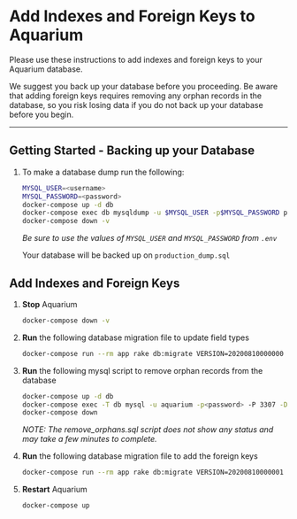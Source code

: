 # Add Indexes and Foreign Keys to Aquarium

Please use these instructions to add indexes and foreign keys to your Aquarium database.

We suggest you back up your database before you proceeding. Be aware that adding foreign keys requires removing any orphan records in the database, so you risk losing data if you do not back up your database before you begin.

---

## Getting Started - Backing up your Database

1. To make a database dump run the following:

   ```bash
   MYSQL_USER=<username>
   MYSQL_PASSWORD=<password>
   docker-compose up -d db
   docker-compose exec db mysqldump -u $MYSQL_USER -p$MYSQL_PASSWORD production > production_dump.sql
   docker-compose down -v
   ```

   _Be sure to use the values of `MYSQL_USER` and `MYSQL_PASSWORD` from `.env`_

   Your database will be backed up on `production_dump.sql`

## Add Indexes and Foreign Keys

1. **Stop** Aquarium

   ```bash
   docker-compose down -v
   ```

2. **Run** the following database migration file to update field types

   ```bash
   docker-compose run --rm app rake db:migrate VERSION=20200810000000
   ```

3. **Run** the following mysql script to remove orphan records from the database

   ```bash
   docker-compose up -d db
   docker-compose exec -T db mysql -u aquarium -p<password> -P 3307 -D production < docs/development/remove_orphans.sql
   docker-compose down
   ```

   _NOTE: The remove_orphans.sql script does not show any status and may take a few minutes to complete._

4. **Run** the following database migration file to add the foreign keys

   ```bash
   docker-compose run --rm app rake db:migrate VERSION=20200810000001
   ```

5. **Restart** Aquarium

   ```bash
   docker-compose up
   ```
